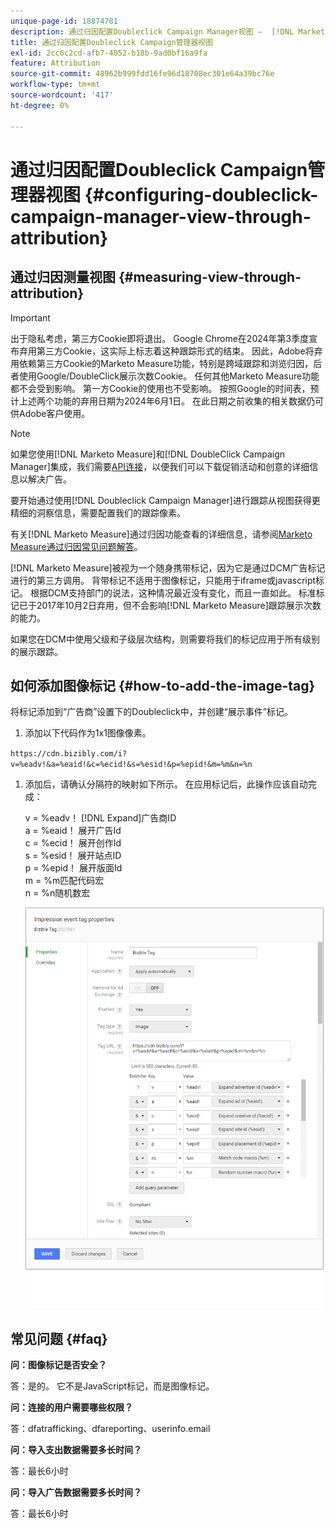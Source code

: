 ```yaml
---
unique-page-id: 18874781
description: 通过归因配置Doubleclick Campaign Manager视图 —  [!DNL Marketo Measure]
title: 通过归因配置Doubleclick Campaign管理器视图
exl-id: 2cc6c2cd-afb7-4052-b18b-9ad0bf16a9fa
feature: Attribution
source-git-commit: 48962b999fdd16fe96d18708ec301e64a39bc76e
workflow-type: tm+mt
source-wordcount: '417'
ht-degree: 0%

---
```


# 通过归因配置Doubleclick Campaign管理器视图 {#configuring-doubleclick-campaign-manager-view-through-attribution}

## 通过归因测量视图 {#measuring-view-through-attribution}

>[!IMPORTANT]
>
>出于隐私考虑，第三方Cookie即将退出。 Google Chrome在2024年第3季度宣布弃用第三方Cookie，这实际上标志着这种跟踪形式的结束。 因此，Adobe将弃用依赖第三方Cookie的Marketo Measure功能，特别是跨域跟踪和浏览归因，后者使用Google/DoubleClick展示次数Cookie。 任何其他Marketo Measure功能都不会受到影响。 第一方Cookie的使用也不受影响。 按照Google的时间表，预计上述两个功能的弃用日期为2024年6月1日。 在此日期之前收集的相关数据仍可供Adobe客户使用。

>[!NOTE]
>
>如果您使用[!DNL Marketo Measure]和[!DNL DoubleClick Campaign Manager]集成，我们需要[API连接](/help/api-connections/utilizing-marketo-measures-api-connections/integrated-ad-platforms.md#how-to-connect-ad-platforms)，以便我们可以下载促销活动和创意的详细信息以解决广告。

要开始通过使用[!DNL Doubleclick Campaign Manager]进行跟踪从视图获得更精细的洞察信息，需要配置我们的跟踪像素。

有关[!DNL Marketo Measure]通过归因功能查看的详细信息，请参阅[Marketo Measure通过归因常见问题解答](/help/advanced-marketo-measure-features/view-through-attribution/marketo-measure-view-through-attribution-faq.md)。

[!DNL Marketo Measure]被视为一个随身携带标记，因为它是通过DCM广告标记进行的第三方调用。 背带标记不适用于图像标记，只能用于iframe或javascript标记。 根据DCM支持部门的说法，这种情况最近没有变化，而且一直如此。 标准标记已于2017年10月2日弃用，但不会影响[!DNL Marketo Measure]跟踪展示次数的能力。

如果您在DCM中使用父级和子级层次结构，则需要将我们的标记应用于所有级别的展示跟踪。

## 如何添加图像标记 {#how-to-add-the-image-tag}

将标记添加到“广告商”设置下的Doubleclick中，并创建“展示事件”标记。

1. 添加以下代码作为1x1图像像素。

`https://cdn.bizibly.com/i?v=%eadv!&a=%eaid!&c=%ecid!&s=%esid!&p=%epid!&m=%m&n=%n`

1. 添加后，请确认分隔符的映射如下所示。 在应用标记后，此操作应该自动完成：

   v = %eadv！ [!DNL Expand]广告商ID\
   a = %eaid！ 展开广告Id\
   c = %ecid！ 展开创作Id\
   s = %esid！ 展开站点ID\
   p = %epid！ 展开版面Id\
   m = %m匹配代码宏\
   n = %n随机数宏

   ![](assets/1.png)

## 常见问题 {#faq}

**问：图像标记是否安全？**

答：是的。 它不是JavaScript标记，而是图像标记。

**问：连接的用户需要哪些权限？**

答：dfatrafficking、dfareporting、userinfo.email

**问：导入支出数据需要多长时间？**

答：最长6小时

**问：导入广告数据需要多长时间？**

答：最长6小时
